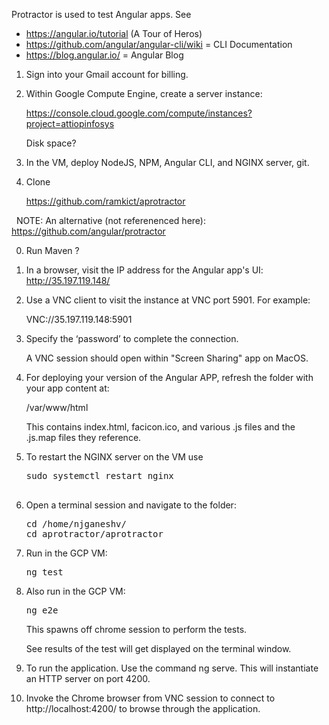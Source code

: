 Protractor is used to test Angular apps. See 

   * https://angular.io/tutorial (A Tour of Heros)
   * https://github.com/angular/angular-cli/wiki = CLI Documentation
   * https://blog.angular.io/ = Angular Blog
   
1. Sign into your Gmail account for billing.
2. Within Google Compute Engine, create a server instance:

   https://console.cloud.google.com/compute/instances?project=attiopinfosys
 
   Disk space?
 
3. In the VM, deploy NodeJS, NPM, Angular CLI, and NGINX server, git.

0. Clone
 
   https://github.com/ramkict/aprotractor

   NOTE: An alternative (not referenenced here):
   https://github.com/angular/protractor
   
0. Run Maven ?

0. In a browser, visit the IP address for the Angular app's UI: http://35.197.119.148/ 

0. Use a VNC client to visit the instance at VNC port 5901. For example:

   VNC://35.197.119.148:5901

0. Specify the ‘password’ to complete the connection.
 
   A VNC session should open within "Screen Sharing" app on MacOS.
 
0. For deploying your version of the Angular APP, refresh the folder with your app content at:

   /var/www/html
   
   This contains index.html, facicon.ico, and various .js files and the .js.map files they reference.
 
0. To restart the NGINX server on the VM use 

   <pre>
   sudo systemctl restart nginx
    </pre>

0. Open a terminal session and navigate to the folder:

   <pre>
   cd /home/njganeshv/
   cd aprotractor/aprotractor
   </pre>
   
0. Run in the GCP VM:

   <pre>
   ng test
   </pre>

0. Also run in the GCP VM:

   <pre>
   ng e2e
   </pre>

   This spawns off chrome session to perform the tests.

   See results of the test will get displayed on the terminal window.

0. To run the application. Use the command ng serve. This will instantiate an HTTP server on port 4200.

0. Invoke the Chrome browser from VNC session to connect to http://localhost:4200/ to browse through the application.

